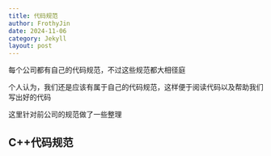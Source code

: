 ```yaml
---
title: 代码规范
author: FrothyJin
date: 2024-11-06
category: Jekyll
layout: post
---
```


每个公司都有自己的代码规范，不过这些规范都大相径庭

个人认为，我们还是应该有属于自己的代码规范，这样便于阅读代码以及帮助我们写出好的代码

这里针对前公司的规范做了一些整理

## C++代码规范